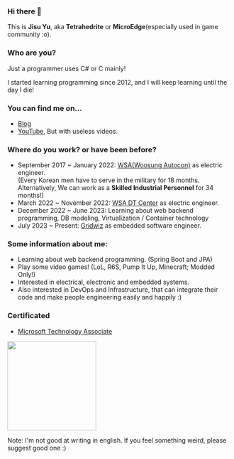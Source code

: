 ### Hi there 👋

This is **Jisu Yu**, aka **Tetrahedrite** or **MicroEdge**(especially used in game community :o).

### Who are you?

Just a programmer uses C# or C mainly!

I started learning programming since 2012, and I will keep learning until the day I die!

### You can find me on...

- [Blog](https://bl4nkbox.tistory.com/)
- [YouTube](https://www.youtube.com/user/det3652000), But with useless videos.

### Where do you work? or have been before?

- September 2017 ~ January 2022: [WSA(Woosung Autocon)](http://www.woosungautocon.com/) as electric engineer.  
\(Every Korean men have to serve in the military for 18 months. Alternatively, We can work as a **Skilled Industrial Personnel** for 34 months!)
- March 2022 ~ November 2022: [WSA DT Center](http://www.woosungautocon.com/) as electric engineer.  
- December 2022 ~ June 2023: Learning about web backend programming, DB modeling, Virtualization / Container technology
- July 2023 ~ Present: [Gridwiz](https://gridwiz.com/) as embedded software engineer.

### Some information about me:
- Learning about web backend programming. (Spring Boot and JPA)
- Play some video games! (LoL, R6S, Pump It Up, Minecraft; Modded Only!)
- Interested in electrical, electronic and embedded systems.
- Also interested in DevOps and Infrastructure, that can integrate their code and make people engineering easily and happily :)

### Certificated
- [Microsoft Technology Associate](https://www.credly.com/badges/02d2c708-b03c-4b4b-b73a-e398e9059c98)  
<img src="https://user-images.githubusercontent.com/3435833/142198526-dd76611e-b2ab-423e-90ec-c2cf49620f5e.png" width=200px>

Note: I'm not good at writing in english. If you feel something weird, please suggest good one :)

<!--
**Tetrahedrite/Tetrahedrite** is a ✨ _special_ ✨ repository because its `README.md` (this file) appears on your GitHub profile.

Here are some ideas to get you started:

- 🔭 I’m currently working on ...
- 🌱 I’m currently learning ...
- 👯 I’m looking to collaborate on ...
- 🤔 I’m looking for help with ...
- 💬 Ask me about ...
- 📫 How to reach me: ...
- 😄 Pronouns: ...!

- ⚡ Fun fact: ...
-->
